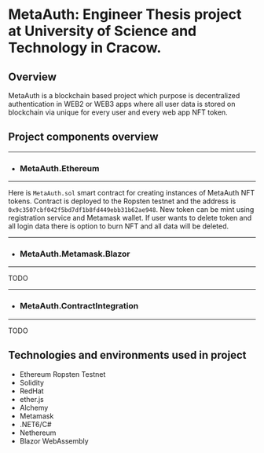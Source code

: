 # MetaAuth: Engineer Thesis project at University of Science and Technology in Cracow.

## Overview

MetaAuth is a blockchain based project which purpose is decentralized authentication in WEB2 or WEB3 apps where all user data is stored on blockchain via unique for every user and every web app NFT token. 

## Project components overview
---
- ### MetaAuth.Ethereum
---

Here is `MetaAuth.sol` smart contract for creating instances of MetaAuth NFT tokens. Contract is deployed to the Ropsten testnet and the address is `0x9c3507cbf042f5bd7df1b8fd449ebb31b62ae948`. New token can be mint using registration service and Metamask wallet. If user wants to delete token and all login data there is option to burn NFT and all data will be deleted. 

---
- ### MetaAuth.Metamask.Blazor
---

TODO

---
- ### MetaAuth.ContractIntegration
---

TODO

## Technologies and environments used in project
- Ethereum Ropsten Testnet
- Solidity
- RedHat
- ether.js
- Alchemy
- Metamask
- .NET6/C#
- Nethereum
- Blazor WebAssembly
